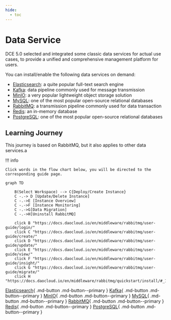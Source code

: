 ```yaml
---
hide:
  - toc
---
```


# Data Service

DCE 5.0 selected and integrated some classic data services for actual use cases, to provide a unified and comprehensive management platform for users.

You can install/enable the following data services on demand:

- [Elasticsearch](elasticsearch/intro/index.md): a quite popular full-text search engine
- [Kafka](./kafka/intro/index.md): data pipeline commonly used for message transmission
- [MinIO](./minio/intro/index.md): a very popular lightweight object storage solution
- [MySQL](mysql/intro/index.md): one of the most popular open-source relational databases
- [RabbitMQ](rabbitmq/intro/index.md): a transmission pipeline commonly used for data transaction
- [Redis](./redis/intro/index.md): an in-memory database
- [PostgreSQL](./postgresql/intro/index.md): one of the most popular open-source relational databases

## Learning Journey

This journey is based on RabbitMQ, but it also applies to other data services.a

!!! info

    Click words in the flow chart below, you will be directed to the corresponding guide page.

```mermaid
graph TD
    
    B(Select Workspace) --> C{Deploy/Create Instance}
    C -.-> D [Update/Delete Instance]
    C -.->E [Instance Overview]
    C -.->F [Instance Monitoring]
    C -.->G[Data Migration]
    C -.->H[Uninstall RabbitMQ]
    
    click B "https://docs.daocloud.io/en/middleware/rabbitmq/user-guide/login/"
    click C "https://docs.daocloud.io/en/middleware/rabbitmq/user-guide/create/"
    click D "https://docs.daocloud.io/en/middleware/rabbitmq/user-guide/update/"
    click E "https://docs.daocloud.io/en/middleware/rabbitmq/user-guide/view/"
    click F "https://docs.daocloud.io/en/middleware/rabbitmq/user-guide/insight/"
    click G "https://docs.daocloud.io/en/middleware/rabbitmq/user-guide/migrate/"
    click H "https://docs.daocloud.io/en/middleware/rabbitmq/quickstart/install/#_1"
```

[Elasticsearch](elasticsearch/intro/index.md){ .md-button .md-button--primary }
[Kafka](./kafka/intro/index.md){ .md-button .md-button--primary }
[MinIO](./minio/intro/index.md){ .md-button .md-button--primary }
[MySQL](mysql/intro/index.md){ .md-button .md-button--primary }
[RabbitMQ](rabbitmq/intro/index.md){ .md-button .md-button--primary }
[Redis](./redis/intro/index.md){ .md-button .md-button--primary }
[PostgreSQL](./postgresql/intro/index.md){ .md-button .md-button--primary }
